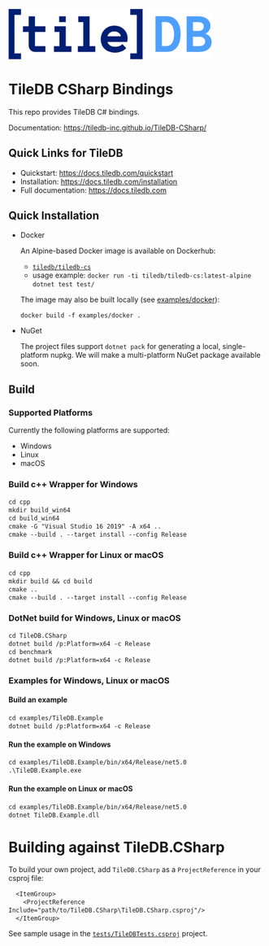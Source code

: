 <a href="https://tiledb.com"><img src="https://github.com/TileDB-Inc/TileDB/raw/dev/doc/source/_static/tiledb-logo_color_no_margin_@4x.png" alt="TileDB logo" width="400"></a>


# TileDB CSharp Bindings
This repo provides TileDB C# bindings.

Documentation: https://tiledb-inc.github.io/TileDB-CSharp/

## Quick Links for TileDB
* Quickstart: https://docs.tiledb.com/quickstart
* Installation: https://docs.tiledb.com/installation
* Full documentation: https://docs.tiledb.com

## Quick Installation
  
* Docker
  
  An Alpine-based Docker image is available on Dockerhub:
  
  - [`tiledb/tiledb-cs`](https://hub.docker.com/repository/docker/tiledb/tiledb-cs)
  - usage example: `docker run -ti tiledb/tiledb-cs:latest-alpine dotnet test test/`
  
  The image may also be built locally (see [examples/docker](examples/docker)):
  ```
  docker build -f examples/docker .
  ```
  
* NuGet
  
  The project files support `dotnet pack` for generating a local, single-platform nupkg.
  We will make a multi-platform NuGet package available soon.

## Build
### Supported Platforms
Currently the following platforms are supported:
* Windows
* Linux
* macOS

### Build c++ Wrapper for Windows
```
cd cpp
mkdir build_win64
cd build_win64
cmake -G "Visual Studio 16 2019" -A x64 ..
cmake --build . --target install --config Release
```
### Build c++ Wrapper for Linux or macOS
```
cd cpp
mkdir build && cd build
cmake ..
cmake --build . --target install --config Release
```
### DotNet build for Windows, Linux or macOS
```
cd TileDB.CSharp
dotnet build /p:Platform=x64 -c Release
cd benchmark
dotnet build /p:Platform=x64 -c Release
```

### Examples for Windows, Linux or macOS
#### Build an example
```
cd examples/TileDB.Example
dotnet build /p:Platform=x64 -c Release
```
#### Run the example on Windows
```
cd examples/TileDB.Example/bin/x64/Release/net5.0
.\TileDB.Example.exe
```
#### Run the example on Linux or macOS
```
cd examples/TileDB.Example/bin/x64/Release/net5.0
dotnet TileDB.Example.dll
```

# Building against TileDB.CSharp

To build your own project, add `TileDB.CSharp` as a `ProjectReference`
in your csproj file:

```
  <ItemGroup>
    <ProjectReference Include="path/to/TileDB.CSharp\TileDB.CSharp.csproj"/>
  </ItemGroup>
```

See sample usage in the [`tests/TileDBTests.csproj`](tests/TileDBTests.csproj)
project.
